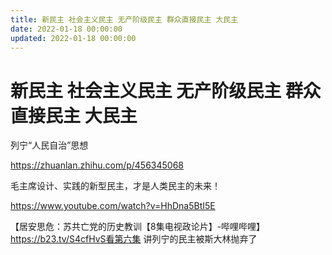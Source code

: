 ```yaml
---
title: 新民主 社会主义民主 无产阶级民主 群众直接民主 大民主
date: 2022-01-18 00:00:00
updated: 2022-01-18 00:00:00
---
```



# 新民主 社会主义民主 无产阶级民主 群众直接民主 大民主

列宁“人民自治”思想

https://zhuanlan.zhihu.com/p/456345068



毛主席设计、实践的新型民主，才是人类民主的未来！

https://www.youtube.com/watch?v=HhDna5BtI5E

【居安思危：苏共亡党的历史教训【8集电视政论片】-哔哩哔哩】 https://b23.tv/S4cfHvS看第六集 讲列宁的民主被斯大林抛弃了

